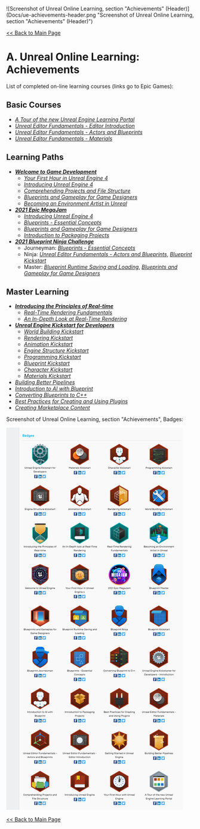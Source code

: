 ![Screenshot of Unreal Online Learning, section "Achievements" (Header)](Docs/ue-achievements-header.png "Screenshot of Unreal Online Learning, section "Achievements" (Header)")

[<< Back to Main Page](..)

# A. Unreal Online Learning: Achievements

List of completed on-line learning courses (links go to Epic Games):

## Basic Courses

* *<a href="https://www.unrealengine.com/en-US/onlinelearning-courses/a-tour-of-the-new-unreal-engine-learning-portal" target="_blank">A Tour of the new Unreal Engine Learning Portal</a>*
* *<a href="https://www.unrealengine.com/en-US/onlinelearning-courses/unreal-editor-fundamentals---editor-introduction" target="_blank">Unreal Editor Fundamentals - Editor Introduction</a>*
* *<a href="https://www.unrealengine.com/en-US/onlinelearning-courses/unreal-editor-fundamentals---actors-and-blueprints" target="_blank">Unreal Editor Fundamentals - Actors and Blueprints</a>*
* *<a href="https://www.unrealengine.com/en-US/onlinelearning-courses/unreal-editor-fundamentals---materials" target="_blank">Unreal Editor Fundamentals - Materials</a>*

## Learning Paths

* ***<a href="https://www.unrealengine.com/en-US/onlinelearning-courses/welcome-to-game-development" target="_blank">Welcome to Game Development</a>***
  * *<a href="https://www.unrealengine.com/en-US/onlinelearning-courses/your-first-hour-in-unreal-engine-4" target="_blank">Your First Hour in Unreal Engine 4</a>*
  * *<a href="https://www.unrealengine.com/en-US/onlinelearning-courses/introducing-unreal-engine" target="_blank">Introducing Unreal Engine 4</a>*
  * *<a href="https://www.unrealengine.com/en-US/onlinelearning-courses/comprehending-projects-and-file-structure" target="_blank">Comprehending Projects and File Structure</a>*
  * *<a href="https://www.unrealengine.com/en-US/onlinelearning-courses/blueprints-and-gameplay-for-game-designers" target="_blank">Blueprints and Gameplay for Game Designers</a>*
  * *<a href="https://www.unrealengine.com/en-US/onlinelearning-courses/becoming-an-environment-artist-in-unreal" target="_blank">Becoming an Environment Artist in Unreal</a>*
* ***<a href="https://www.unrealengine.com/en-US/onlinelearning-courses/2021-epic-megajam" target="_blank">2021 Epic MegaJam</a>***
  * *<a href="https://www.unrealengine.com/en-US/onlinelearning-courses/introducing-unreal-engine" target="_blank">Introducing Unreal Engine 4</a>*
  * *<a href="https://www.unrealengine.com/en-US/onlinelearning-courses/blueprints---essential-concepts" target="_blank">Blueprints - Essential Concepts</a>*
  * *<a href="https://www.unrealengine.com/en-US/onlinelearning-courses/blueprints-and-gameplay-for-game-designers" target="_blank">Blueprints and Gameplay for Game Designers</a>*
  * *<a href="https://www.unrealengine.com/en-US/onlinelearning-courses/introduction-to-packaging-projects" target="_blank">Introduction to Packaging Projects</a>*
* ***<a href="https://www.unrealengine.com/en-US/blog/become-a-blueprint-master-by-taking-this-online-learning-challenge" target="_blank">2021 Blueprint Ninja Challenge</a>***
  * Journeyman: *<a href="https://www.unrealengine.com/en-US/onlinelearning-courses/blueprints---essential-concepts" target="_blank">Blueprints - Essential Concepts</a>*
  * Ninja: *<a href="https://www.unrealengine.com/en-US/onlinelearning-courses/unreal-editor-fundamentals---actors-and-blueprints" target="_blank">Unreal Editor Fundamentals - Actors and Blueprints</a>*, *<a href="https://www.unrealengine.com/en-US/onlinelearning-courses/blueprint-kickstart" target="_blank">Blueprint Kickstart</a>*
  * Master: *<a href="https://www.unrealengine.com/en-US/onlinelearning-courses/blueprint-runtime-saving-and-loading" target="_blank">Blueprint Runtime Saving and Loading</a>*, *<a href="https://www.unrealengine.com/en-US/onlinelearning-courses/blueprints-and-gameplay-for-game-designers" target="_blank">Blueprints and Gameplay for Game Designers</a>*

## Master Learning

* ***<a href="https://www.unrealengine.com/en-US/onlinelearning-courses/introducing-the-principles-of-real-time" target="_blank">Introducing the Principles of Real-time</a>***
  * *<a href="https://www.unrealengine.com/en-US/onlinelearning-courses/real-time-rendering-fundamentals" target="_blank">Real-Time Rendering Fundamentals</a>*
  * *<a href="https://www.unrealengine.com/en-US/onlinelearning-courses/an-in-depth-look-at-real-time-rendering" target="_blank">An In-Depth Look at Real-Time Rendering</a>*
* ***<a href="https://www.unrealengine.com/en-US/onlinelearning-courses/unreal-engine-kickstart-for-developers" target="_blank">Unreal Engine Kickstart for Developers</a>***
  * *<a href="https://www.unrealengine.com/en-US/onlinelearning-courses/world-building-kickstart" target="_blank">World Building Kickstart</a>*
  * *<a href="https://www.unrealengine.com/en-US/onlinelearning-courses/rendering-kickstart" target="_blank">Rendering Kickstart</a>*
  * *<a href="https://www.unrealengine.com/en-US/onlinelearning-courses/animation-kickstart" target="_blank">Animation Kickstart</a>*
  * *<a href="https://www.unrealengine.com/en-US/onlinelearning-courses/engine-structure-kickstart" target="_blank">Engine Structure Kickstart</a>*
  * *<a href="https://www.unrealengine.com/en-US/onlinelearning-courses/programming-kickstart" target="_blank">Programming Kickstart</a>*
  * *<a href="https://www.unrealengine.com/en-US/onlinelearning-courses/blueprint-kickstart" target="_blank">Blueprint Kickstart</a>*
  * *<a href="https://www.unrealengine.com/en-US/onlinelearning-courses/character-kickstart" target="_blank">Character Kickstart</a>*
  * *<a href="https://www.unrealengine.com/en-US/onlinelearning-courses/materials-kickstart" target="_blank">Materials Kickstart</a>*
* *<a href="https://www.unrealengine.com/en-US/onlinelearning-courses/building-better-pipelines" target="_blank">Building Better Pipelines</a>*
* *<a href="https://www.unrealengine.com/en-US/onlinelearning-courses/introduction-to-ai-with-blueprints" target="_blank">Introduction to AI with Blueprint</a>*
* *<a href="https://www.unrealengine.com/en-US/onlinelearning-courses/converting-blueprints-to-c" target="_blank">Converting Blueprints to C++</a>*
* *<a href="https://www.unrealengine.com/en-US/onlinelearning-courses/best-practices-for-creating-and-using-plugins" target="_blank">Best Practices for Creating and Using Plugins</a>*
* *<a href="https://www.unrealengine.com/en-US/onlinelearning-courses/creating-marketplace-content" target="_blank">Creating Marketplace Content</a>*

Screenshot of Unreal Online Learning, section "Achievements", Badges:

![Screenshot UE Achievements Badges](Docs/ue-achievements-badges.png "Screenshot UE Achievements Badges")
<!-- ![Screenshot UE Achievements](Docs/ue-achievements-rb.png "Screenshot UE Achievements") -->

[<< Back to Main Page](..)